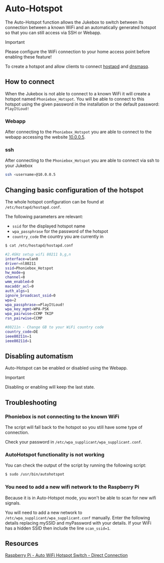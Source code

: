 # Auto-Hotspot

The Auto-Hotspot function allows the Jukebox to switch between its
connection between a known WiFi and an automatically generated hotspot
so that you can still access via SSH or Webapp.

> [!IMPORTANT]
> Please configure the WiFi connection to your home access point before enabling these feature!

To create a hotspot and allow clients to connect
[hostapd](http://w1.fi/hostapd/) and [dnsmasq](https://thekelleys.org.uk/dnsmasq/doc.html).

## How to connect

When the Jukebox is not able to connect to a known WiFi it will create a
hotspot named `Phoniebox_Hotspot`. You will be able to connect to this
hotspot using the given password in the installation or the default
password: `PlayItLoud!`

### Webapp

After connecting to the `Phoniebox_Hotspot` you are able to connect to
the webapp accessing the website [10.0.0.5](http://10.0.0.5/).

### ssh

After connecting to the `Phoniebox_Hotspot` you are able to connect via
ssh to your Jukebox

``` bash
ssh <username>@10.0.0.5
```

## Changing basic configuration of the hotspot

The whole hotspot configuration can be found at
`/etc/hostapd/hostapd.conf`.

The following parameters are relevant:

- `ssid` for the displayed hotspot name
- `wpa_passphrase` for the password of the hotspot
- `country_code` the country you are currently in

``` bash
$ cat /etc/hostapd/hostapd.conf

#2.4GHz setup wifi 80211 b,g,n
interface=wlan0
driver=nl80211
ssid=Phoniebox_Hotspot
hw_mode=g
channel=8
wmm_enabled=0
macaddr_acl=0
auth_algs=1
ignore_broadcast_ssid=0
wpa=2
wpa_passphrase==PlayItLoud!
wpa_key_mgmt=WPA-PSK
wpa_pairwise=CCMP TKIP
rsn_pairwise=CCMP

#80211n - Change GB to your WiFi country code
country_code=DE
ieee80211n=1
ieee80211d=1
```

## Disabling automatism

Auto-Hotspot can be enabled or disabled using the Webapp.

> [!IMPORTANT]
> Disabling or enabling will keep the last state.

## Troubleshooting

### Phoniebox is not connecting to the known WiFi

The script will fall back to the hotspot so you still have some type of
connection.

Check your password in `/etc/wpa_supplicant/wpa_supplicant.conf`.

### AutoHotspot functionality is not working

You can check the output of the script by running the following script:

``` bash
$ sudo /usr/bin/autohotspot
```

### You need to add a new wifi network to the Raspberry Pi

Because it is in Auto-Hotspot mode, you won\'t be able to scan for new
wifi signals.

You will need to add a new network to
`/etc/wpa_supplicant/wpa_supplicant.conf` manually. Enter the following
details replacing mySSID and myPassword with your details. If your WiFi
has a hidden SSID then include the line `scan_ssid=1`.

## Resources

[Raspberry Pi - Auto WiFi Hotspot Switch - Direct
Connection](https://www.raspberryconnect.com/projects/65-raspberrypi-hotspot-accesspoints/158-raspberry-pi-auto-wifi-hotspot-switch-direct-connection)
